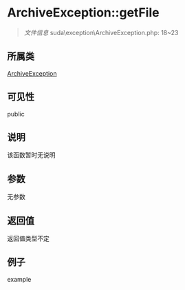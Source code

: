# ArchiveException::getFile

> *文件信息* suda\exception\ArchiveException.php: 18~23
## 所属类 

[ArchiveException](../ArchiveException.md)

## 可见性

  public  
## 说明

该函数暂时无说明

## 参数

无参数
## 返回值
返回值类型不定
## 例子

example